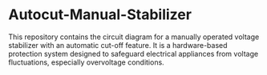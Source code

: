 # Autocut-Manual-Stabilizer
This repository contains the circuit diagram for a manually operated voltage stabilizer with an automatic cut-off feature. It is a hardware-based protection system designed to safeguard electrical appliances from voltage fluctuations, especially overvoltage conditions.
